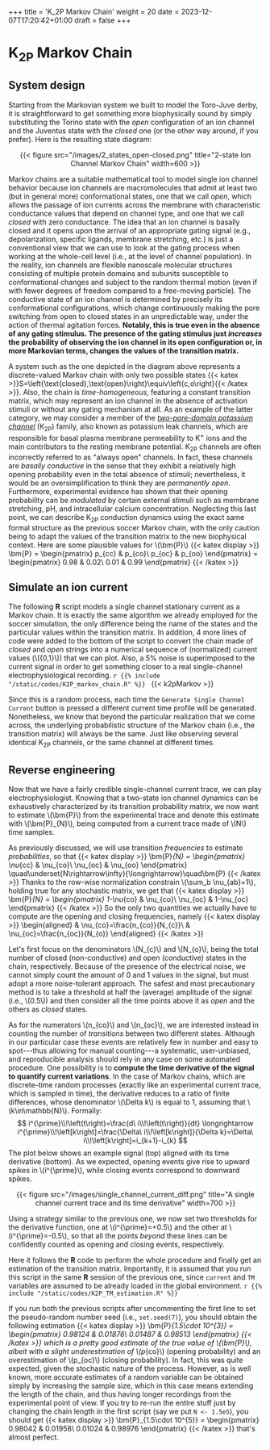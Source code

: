 +++
title = 'K_2P Markov Chain'
weight = 20
date = 2023-12-07T17:20:42+01:00
draft = false
+++

# K<sub>2P</sub> Markov Chain

## System design
Starting from the Markovian system we built to model the Toro-Juve derby, it is straightforward to get something more biophysically sound by simply substituting the Torino state with the _open_ configuration of an ion channel and the Juventus state with the _closed_ one (or the other way around, if you prefer).
Here is the resulting state diagram:

<div style="text-align: center;">
{{< figure src="/images/2_states_open-closed.png" title="2-state Ion Channel Markov Chain" width=600 >}}
</div>

Markov chains are a suitable mathematical tool to model single ion channel behavior because ion channels are macromolecules that admit at least two (but in general more) conformational states, one that we call _open_, which allows the passage of ion currents across the membrane with characteristic conductance values that depend on channel type, and one that we call _closed_ with zero conductance.
The idea that an ion channel is basally closed and it opens upon the arrival of an appropriate gating signal (e.g., depolarization, specific ligands, membrane stretching, etc.) is just a conventional view that we can use to look at the gating process when working at the whole-cell level (i.e., at the level of channel population).
In the reality, ion channels are flexible nanoscale molecular structures consisting of multiple protein domains and subunits susceptible to conformational changes and subject to the random thermal motion (even if with fewer degrees of freedom compared to a free-moving particle).
The conductive state of an ion channel is determined by precisely its conformational configurations, which change continuously making the pore switching from open to closed states in an unpredictable way, under the action of thermal agitation forces.
__Notably, this is true even in the absence of any gating stimulus.
The presence of the gating stimulus just _increases_ the probability of observing the ion channel in its open configuration or, in more Markovian terms, changes the values of the transition matrix.__

A system such as the one depicted in the diagram above represents a discrete-valued Markov chain with only two possible states {{< katex >}}S=\left\{\text{closed},\text{open}\right\}\equiv\left\{c,o\right\}{{< /katex >}}.
Also, the chain is _time-homogeneous_, featuring a constant transition matrix, which may represent an ion channel in the absence of activation stimuli or without any gating mechanism at all.
As an example of the latter category, we may consider a member of the [_two-pore-domain potassium channel_](https://en.wikipedia.org/wiki/Two-pore-domain_potassium_channel) (K<sub>2P</sub>) family, also known as potassium leak channels, which are responsible for basal plasma membrane permeability to K<sup>+</sup> ions and the main contributors to the resting membrane potential.
K<sub>2P</sub> channels are often incorrectly referred to as "always open" channels.
In fact, these channels are _basally conductive_ in the sense that they exhibit a relatively high opening probability even in the total absence of stimuli; nevertheless, it would be an oversimplification to think they are _permanently open_.
Furthermore, experimental evidence has shown that their opening probability can be _modulated_ by certain external stimuli such as membrane stretching, pH, and intracellular calcium concentration.
Neglecting this last point, we can describe K<sub>2P</sub> conduction dynamics using the exact same formal structure as the previous soccer Markov chain, with the only caution being to adapt the values of the transition matrix to the new biophysical context.
Here are some plausible values for \\(\bm{P}\\)
{{< katex display >}}
    \bm{P} =
    \begin{pmatrix}
        p_{cc} & p_{co}\\
        p_{oc} & p_{oo}
    \end{pmatrix} =
    \begin{pmatrix}
        0.98 & 0.02\\
        0.01 & 0.99
    \end{pmatrix}
{{< /katex >}}

## Simulate an ion current
The following __R__ script models a single channel stationary current as a Markov chain.
It is exactly the same algorithm we already employed for the soccer simulation, the only difference being the name of the states and the particular values within the transition matrix.
In addition, 4 more lines of code were added to the bottom of the script to convert the chain made of _closed_ and _open_ strings into a numerical sequence of (normalized) current values (\\({0,1}\\)) that we can plot.
Also, a 5% noise is superimposed to the current signal in order to get something closer to a real single-channel electrophysiological recording.
```r {{% include "/static/codes/K2P_markov_chain.R" %}} ```
{{< k2pMarkov >}}

Since this is a random process, each time the `Generate Single Channel Current` button is pressed a different current time profile will be generated.
Nonetheless, we know that beyond the particular realization that we come across, the underlying probabilistic structure of the Markov chain (i.e., the transition matrix) will always be the same.
Just like observing several identical K<sub>2P</sub> channels, or the same channel at different times.

## Reverse engineering
Now that we have a fairly credible single-channel current trace, we can play electrophysiologist.
Knowing that a two-state ion channel dynamics can be exhaustively characterized by its transition probability matrix, we now want to estimate \\(\bm{P}\\) from the experimental trace and denote this estimate with \\(\bm{P}\_{N}\\), being computed from a current trace made of \\(N\\) time samples.

As previously discussed, we will use transition _frequencies_ to estimate _probabilities_, so that
{{< katex display >}}
    \bm{P}_{N} =
    \begin{pmatrix}
        \nu_{cc} & \nu_{co}\\
        \nu_{oc} & \nu_{oo}
    \end{pmatrix}
    \quad\underset{N\rightarrow\infty}{\longrightarrow}\quad\bm{P}
{{< /katex >}}
Thanks to the row-wise normalization constrain \\(\sum_b \nu_{ab}=1\\), holding true for any stochastic matrix, we get that
{{< katex display >}}
    \bm{P}_{N} =
    \begin{pmatrix}
        1-\nu_{co} & \nu_{co}\\
        \nu_{oc} & 1-\nu_{oc}
    \end{pmatrix}
{{< /katex >}}
So the only two quantities we actually have to compute are the opening and closing frequencies, namely
{{< katex display >}}
\begin{aligned}
        & \nu_{co}=\frac{n_{co}}{N_{c}}\\
        & \nu_{oc}=\frac{n_{oc}}{N_{o}}
\end{aligned}
{{< /katex >}}

Let's first focus on the denominators \\(N_{c}\\) and \\(N_{o}\\), being the total number of closed (non-conductive) and open (conductive) states in the chain, respectively.
Because of the presence of the electrical noise, we cannot simply count the amount of 0 and 1 values in the signal, but must adopt a more noise-tolerant approach.
The safest and most precautionary method is to take a threshold at half the (average) amplitude of the signal (i.e., \\(0.5\\)) and then consider all the time points above it as _open_ and the others as _closed_ states.

As for the numerators \\(n_{co}\\) and \\(n_{oc}\\), we are interested instead in counting the number of _transitions_ between two different states.
Although in our particular case these events are relatively few in number and easy to spot---thus allowing for manual counting---a systematic, user-unbiased, and reproducible analysis should rely in any case on some automated procedure.
One possibility is to __compute the time derivative of the signal to quantify current variations__.
In the case of Markov chains, which are discrete-time random processes (exactly like an experimental current trace, which is sampled in time), the derivative reduces to a ratio of finite differences, whose denominator \\(\Delta k\\) is equal to 1, assuming that \\(k\in\mathbb{N}\\).
Formally:
$$
i^{\prime}\\!\left(t\right)=\frac{d\ i\\!\left(t\right)}{dt} \longrightarrow i^{\prime}\\!\left[k\right]=\frac{\Delta\ i\\!\left[k\right]}{\Delta k}=\Delta\ i\\!\left[k\right]=i_{k+1}-i_{k}
$$
The plot below shows an example signal (top) aligned with its time derivative (bottom).
As we expected, opening events give rise to upward spikes in \\(i^{\prime}\\), while closing events correspond to downward spikes.
<div style="text-align: center;">
{{< figure src="/images/single_channel_current_diff.png" title="A single channel current trace and its time derivative" width=700 >}}
</div>

Using a strategy similar to the previous one, we now set two thresholds for the derivative function, one at \\(i^{\prime}=+0.5\\) and the other at \\(i^{\prime}=-0.5\\), so that all the points _beyond_ these lines can be confidently counted as opening and closing events, respectively.

Here it follows the __R__ code to perform the whole procedure and finally get an estimation of the transition matrix.
Importantly, it is assumed that you run this script in the same __R__ session of the previous one, since `current` and `TM` variables are assumed to be already loaded in the global environment.
```r {{% include "/static/codes/K2P_TM_estimation.R" %}} ```

If you run both the previous scripts after uncommenting the first line to set the pseudo-random number seed (i.e., `set.seed(7)`), you should obtain the following estimation
{{< katex display >}}
    \bm{P}_{1.5\cdot 10^{3}} =
    \begin{pmatrix}
        0.98124 & 0.01876\\
        0.01487 & 0.98513
    \end{pmatrix}
{{< /katex >}}
which is a pretty good estimate of the true value of \\(\bm{P}\\), albeit with a slight underestimation of \\(p_{co}\\) (opening probability) and an overestimation of \\(p_{oc}\\) (closing probability).
In fact, this was quite expected, given the stochastic nature of the process.
However, as is well known, more accurate estimates of a random variable can be obtained simply by increasing the sample size, which in this case means extending the length of the chain, and thus having longer recordings from the experimental point of view.
If you try to re-run the entire stuff just by changing the chain length in the first script (say we put `N <- 1.5e5`), you should get
{{< katex display >}}
    \bm{P}_{1.5\cdot 10^{5}} =
    \begin{pmatrix}
        0.98042 & 0.01958\\
        0.01024 & 0.98976
    \end{pmatrix}
{{< /katex >}}
that's almost perfect.
